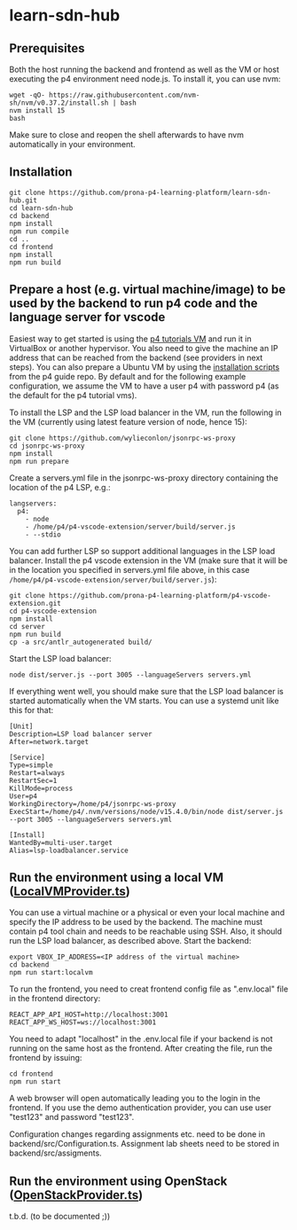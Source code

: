 # learn-sdn-hub

## Prerequisites

Both the host running the backend and frontend as well as the VM or host executing the p4 environment need node.js. To install it, you can use nvm:

```
wget -qO- https://raw.githubusercontent.com/nvm-sh/nvm/v0.37.2/install.sh | bash
nvm install 15
bash
```

Make sure to close and reopen the shell afterwards to have nvm automatically in your environment.

## Installation

```
git clone https://github.com/prona-p4-learning-platform/learn-sdn-hub.git
cd learn-sdn-hub
cd backend
npm install
npm run compile
cd ..
cd frontend
npm install
npm run build
```

## Prepare a host (e.g. virtual machine/image) to be used by the backend to run p4 code and the language server for vscode

Easiest way to get started is using the [p4 tutorials VM](https://github.com/p4lang/tutorials) and run it in VirtualBox or another hypervisor. You also need to give the
machine an IP address that can be reached from the backend (see providers in next steps). You can also prepare a Ubuntu VM by using the 
[installation scripts](https://github.com/jafingerhut/p4-guide/blob/master/bin/install-p4dev-v2.sh) from the p4 guide
repo. By default and for the following example configuration, we assume the VM to have a user p4 with password p4 (as the default for the p4 tutorial vms).

To install the LSP and the LSP load balancer in the VM, run the following in the VM (currently using latest feature version of node, hence 15):

```
git clone https://github.com/wylieconlon/jsonrpc-ws-proxy
cd jsonrpc-ws-proxy
npm install
npm run prepare
```

Create a servers.yml file in the jsonrpc-ws-proxy directory containing the location of the p4 LSP, e.g.:

```
langservers:
  p4:
    - node
    - /home/p4/p4-vscode-extension/server/build/server.js
    - --stdio
```

You can add further LSP so support additional languages in the LSP load balancer.
Install the p4 vscode extension in the VM (make sure that it will be in the location you specified in servers.yml file above, in 
this case ```/home/p4/p4-vscode-extension/server/build/server.js```):

```
git clone https://github.com/prona-p4-learning-platform/p4-vscode-extension.git
cd p4-vscode-extension
npm install
cd server
npm run build
cp -a src/antlr_autogenerated build/
```

Start the LSP load balancer:

```
node dist/server.js --port 3005 --languageServers servers.yml
```

If everything went well, you should make sure that the LSP load balancer is started automatically when the VM starts. You can use a systemd unit like this for that:

```
[Unit]
Description=LSP load balancer server
After=network.target

[Service]
Type=simple
Restart=always
RestartSec=1
KillMode=process
User=p4
WorkingDirectory=/home/p4/jsonrpc-ws-proxy
ExecStart=/home/p4/.nvm/versions/node/v15.4.0/bin/node dist/server.js --port 3005 --languageServers servers.yml

[Install]
WantedBy=multi-user.target
Alias=lsp-loadbalancer.service
```


## Run the environment using a local VM ([LocalVMProvider.ts](https://github.com/prona-p4-learning-platform/learn-sdn-hub/blob/master/backend/src/providers/LocalVMProvider.ts))

You can use a virtual machine or a physical or even your local machine and specify the IP address to be used by the backend. The machine must contain p4 tool chain
and needs to be reachable using SSH. Also, it should run the LSP load balancer, as described above. Start the backend:

```
export VBOX_IP_ADDRESS=<IP address of the virtual machine>
cd backend
npm run start:localvm
```

To run the frontend, you need to creat frontend config file as ".env.local" file in the frontend directory:

```
REACT_APP_API_HOST=http://localhost:3001
REACT_APP_WS_HOST=ws://localhost:3001
```

You need to adapt "localhost" in the .env.local file if your backend is not running on the same host as the frontend.
After creating the file, run the frontend by issuing:

```
cd frontend
npm run start
```

A web browser will open automatically leading you to the login in the frontend. If you use the demo authentication provider, you can use user "test123" and password "test123". 

Configuration changes regarding assignments etc. need to be done in backend/src/Configuration.ts. Assignment lab sheets need to be stored in backend/src/assigments.

## Run the environment using OpenStack ([OpenStackProvider.ts](https://github.com/prona-p4-learning-platform/learn-sdn-hub/blob/master/backend/src/providers/OpenStackProvider.ts))

t.b.d. (to be documented ;))
